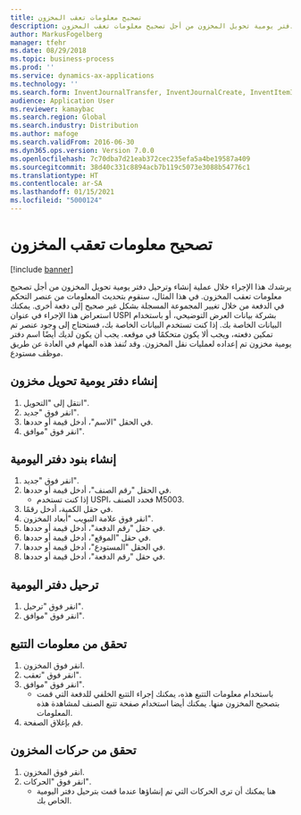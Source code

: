 ```yaml
---
title: تصحيح معلومات تعقب المخزون
description: يرشدك هذا الإجراء خلال عملية إنشاء وترحيل دفتر يومية تحويل المخزون من أجل تصحيح معلومات تعقب المخزون.
author: MarkusFogelberg
manager: tfehr
ms.date: 08/29/2018
ms.topic: business-process
ms.prod: ''
ms.service: dynamics-ax-applications
ms.technology: ''
ms.search.form: InventJournalTransfer, InventJournalCreate, InventItemIdLookupSimple, InventBatchIdLookup, InventLocationIdLookup, InventDimTracking, InventTrans
audience: Application User
ms.reviewer: kamaybac
ms.search.region: Global
ms.search.industry: Distribution
ms.author: mafoge
ms.search.validFrom: 2016-06-30
ms.dyn365.ops.version: Version 7.0.0
ms.openlocfilehash: 7c70dba7d21eab372cec235efa5a4be19587a409
ms.sourcegitcommit: 38d40c331c8894acb7b119c5073e3088b54776c1
ms.translationtype: HT
ms.contentlocale: ar-SA
ms.lasthandoff: 01/15/2021
ms.locfileid: "5000124"
---
```

# <a name="correct-inventory-tracking-information"></a>تصحيح معلومات تعقب المخزون

[!include [banner](../../includes/banner.md)]

يرشدك هذا الإجراء خلال عملية إنشاء وترحيل دفتر يومية تحويل المخزون من أجل تصحيح معلومات تعقب المخزون. في هذا المثال، سنقوم بتحديث المعلومات من عنصر التحكم في الدفعة من خلال تغيير المجموعة المسجلة بشكل غير صحيح إلى دفعة أخرى. يمكنك استعراض هذا الإجراء في عنوان USPI بشركة بيانات العرض التوضيحي، أو باستخدام البيانات الخاصة بك. إذا كنت تستخدم البيانات الخاصة بك، فستحتاج إلى وجود عنصر تم تمكين دفعته، ويجب ألا يكون متحكمًا في موقعه. يجب أن يكون لديك أيضًا اسم دفتر يومية مخزون تم إعداده لعمليات نقل المخزون. وقد تُنفذ هذه المهام في العادة عن طريق موظف مستودع.


## <a name="create-an-inventory-transfer-journal"></a>إنشاء دفتر يومية تحويل مخزون
1. انتقل إلى "التحويل".
2. انقر فوق "جديد".
3. في الحقل "الاسم"، أدخل قيمة أو حددها.
4. انقر فوق "موافق".

## <a name="create-journal-lines"></a>إنشاء بنود دفتر اليومية
1. انقر فوق "جديد".
2. في الحقل "رقم الصنف"، أدخل قيمة أو حددها.
    * إذا كنت تستخدم USPI، فحدد الصنف M5003.  
3. في حقل الكمية، أدخل رقمًا.
4. انقر فوق علامة التبويب "أبعاد المخزون".
5. في حقل "رقم الدفعة"، أدخل قيمة أو حددها.
6. في حقل "الموقع"، أدخل قيمة أو حددها.
7. في الحقل "المستودع"، أدخل قيمة أو حددها.
8. في حقل "رقم الدفعة"، أدخل قيمة أو حددها.

## <a name="post-the-journal"></a>ترحيل دفتر اليومية
1. انقر فوق "ترحيل".
2. انقر فوق "موافق".

## <a name="check-tracing-information"></a>تحقق من معلومات التتبع
1. انقر فوق المخزون.
2. انقر فوق "تعقب".
3. انقر فوق "موافق".
    * باستخدام معلومات التتبع هذه، يمكنك إجراء التتبع الخلفي للدفعة التي قمت بتصحيح المخزون منها.  يمكنك أيضا استخدام صفحة تتبع الصنف لمشاهدة هذه المعلومات.  
4. قم بإغلاق الصفحة.

## <a name="check-inventory-transactions"></a>تحقق من حركات المخزون
1. انقر فوق المخزون.
2. انقر فوق "الحركات".
    * هنا يمكنك أن ترى الحركات التي تم إنشاؤها عندما قمت بترحيل دفتر اليومية الخاص بك.   

